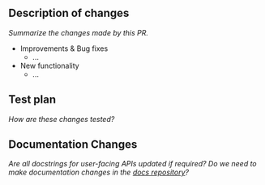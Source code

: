 ## Description of changes

*Summarize the changes made by this PR.* 
 - Improvements & Bug fixes
	 - ...
 - New functionality
	 - ...

## Test plan
*How are these changes tested?*

## Documentation Changes
*Are all docstrings for user-facing APIs updated if required? Do we need to make documentation changes in the [docs repository](https://github.com/vecspace-core/docs)?*
